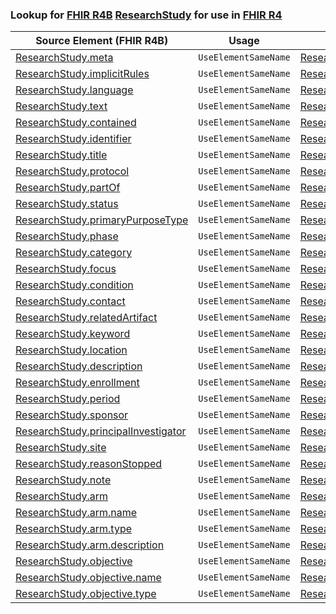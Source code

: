 ### Lookup for [FHIR R4B](https://hl7.org/fhir/R4B/) [ResearchStudy](https://hl7.org/fhir/R4B/ResearchStudy.html) for use in [FHIR R4](https://hl7.org/fhir/R4/)

| Source Element (FHIR R4B) | Usage | Target |
| -------------- | ----- | ------ |
| [ResearchStudy.meta](https://hl7.org/fhir/R4B/ResearchStudy.html#resource) | `UseElementSameName` | [ResearchStudy.meta](https://hl7.org/fhir/R4/ResearchStudy.html#resource) |
| [ResearchStudy.implicitRules](https://hl7.org/fhir/R4B/ResearchStudy.html#resource) | `UseElementSameName` | [ResearchStudy.implicitRules](https://hl7.org/fhir/R4/ResearchStudy.html#resource) |
| [ResearchStudy.language](https://hl7.org/fhir/R4B/ResearchStudy.html#resource) | `UseElementSameName` | [ResearchStudy.language](https://hl7.org/fhir/R4/ResearchStudy.html#resource) |
| [ResearchStudy.text](https://hl7.org/fhir/R4B/ResearchStudy.html#resource) | `UseElementSameName` | [ResearchStudy.text](https://hl7.org/fhir/R4/ResearchStudy.html#resource) |
| [ResearchStudy.contained](https://hl7.org/fhir/R4B/ResearchStudy.html#resource) | `UseElementSameName` | [ResearchStudy.contained](https://hl7.org/fhir/R4/ResearchStudy.html#resource) |
| [ResearchStudy.identifier](https://hl7.org/fhir/R4B/ResearchStudy.html#resource) | `UseElementSameName` | [ResearchStudy.identifier](https://hl7.org/fhir/R4/ResearchStudy.html#resource) |
| [ResearchStudy.title](https://hl7.org/fhir/R4B/ResearchStudy.html#resource) | `UseElementSameName` | [ResearchStudy.title](https://hl7.org/fhir/R4/ResearchStudy.html#resource) |
| [ResearchStudy.protocol](https://hl7.org/fhir/R4B/ResearchStudy.html#resource) | `UseElementSameName` | [ResearchStudy.protocol](https://hl7.org/fhir/R4/ResearchStudy.html#resource) |
| [ResearchStudy.partOf](https://hl7.org/fhir/R4B/ResearchStudy.html#resource) | `UseElementSameName` | [ResearchStudy.partOf](https://hl7.org/fhir/R4/ResearchStudy.html#resource) |
| [ResearchStudy.status](https://hl7.org/fhir/R4B/ResearchStudy.html#resource) | `UseElementSameName` | [ResearchStudy.status](https://hl7.org/fhir/R4/ResearchStudy.html#resource) |
| [ResearchStudy.primaryPurposeType](https://hl7.org/fhir/R4B/ResearchStudy.html#resource) | `UseElementSameName` | [ResearchStudy.primaryPurposeType](https://hl7.org/fhir/R4/ResearchStudy.html#resource) |
| [ResearchStudy.phase](https://hl7.org/fhir/R4B/ResearchStudy.html#resource) | `UseElementSameName` | [ResearchStudy.phase](https://hl7.org/fhir/R4/ResearchStudy.html#resource) |
| [ResearchStudy.category](https://hl7.org/fhir/R4B/ResearchStudy.html#resource) | `UseElementSameName` | [ResearchStudy.category](https://hl7.org/fhir/R4/ResearchStudy.html#resource) |
| [ResearchStudy.focus](https://hl7.org/fhir/R4B/ResearchStudy.html#resource) | `UseElementSameName` | [ResearchStudy.focus](https://hl7.org/fhir/R4/ResearchStudy.html#resource) |
| [ResearchStudy.condition](https://hl7.org/fhir/R4B/ResearchStudy.html#resource) | `UseElementSameName` | [ResearchStudy.condition](https://hl7.org/fhir/R4/ResearchStudy.html#resource) |
| [ResearchStudy.contact](https://hl7.org/fhir/R4B/ResearchStudy.html#resource) | `UseElementSameName` | [ResearchStudy.contact](https://hl7.org/fhir/R4/ResearchStudy.html#resource) |
| [ResearchStudy.relatedArtifact](https://hl7.org/fhir/R4B/ResearchStudy.html#resource) | `UseElementSameName` | [ResearchStudy.relatedArtifact](https://hl7.org/fhir/R4/ResearchStudy.html#resource) |
| [ResearchStudy.keyword](https://hl7.org/fhir/R4B/ResearchStudy.html#resource) | `UseElementSameName` | [ResearchStudy.keyword](https://hl7.org/fhir/R4/ResearchStudy.html#resource) |
| [ResearchStudy.location](https://hl7.org/fhir/R4B/ResearchStudy.html#resource) | `UseElementSameName` | [ResearchStudy.location](https://hl7.org/fhir/R4/ResearchStudy.html#resource) |
| [ResearchStudy.description](https://hl7.org/fhir/R4B/ResearchStudy.html#resource) | `UseElementSameName` | [ResearchStudy.description](https://hl7.org/fhir/R4/ResearchStudy.html#resource) |
| [ResearchStudy.enrollment](https://hl7.org/fhir/R4B/ResearchStudy.html#resource) | `UseElementSameName` | [ResearchStudy.enrollment](https://hl7.org/fhir/R4/ResearchStudy.html#resource) |
| [ResearchStudy.period](https://hl7.org/fhir/R4B/ResearchStudy.html#resource) | `UseElementSameName` | [ResearchStudy.period](https://hl7.org/fhir/R4/ResearchStudy.html#resource) |
| [ResearchStudy.sponsor](https://hl7.org/fhir/R4B/ResearchStudy.html#resource) | `UseElementSameName` | [ResearchStudy.sponsor](https://hl7.org/fhir/R4/ResearchStudy.html#resource) |
| [ResearchStudy.principalInvestigator](https://hl7.org/fhir/R4B/ResearchStudy.html#resource) | `UseElementSameName` | [ResearchStudy.principalInvestigator](https://hl7.org/fhir/R4/ResearchStudy.html#resource) |
| [ResearchStudy.site](https://hl7.org/fhir/R4B/ResearchStudy.html#resource) | `UseElementSameName` | [ResearchStudy.site](https://hl7.org/fhir/R4/ResearchStudy.html#resource) |
| [ResearchStudy.reasonStopped](https://hl7.org/fhir/R4B/ResearchStudy.html#resource) | `UseElementSameName` | [ResearchStudy.reasonStopped](https://hl7.org/fhir/R4/ResearchStudy.html#resource) |
| [ResearchStudy.note](https://hl7.org/fhir/R4B/ResearchStudy.html#resource) | `UseElementSameName` | [ResearchStudy.note](https://hl7.org/fhir/R4/ResearchStudy.html#resource) |
| [ResearchStudy.arm](https://hl7.org/fhir/R4B/ResearchStudy.html#resource) | `UseElementSameName` | [ResearchStudy.arm](https://hl7.org/fhir/R4/ResearchStudy.html#resource) |
| [ResearchStudy.arm.name](https://hl7.org/fhir/R4B/ResearchStudy.html#resource) | `UseElementSameName` | [ResearchStudy.arm.name](https://hl7.org/fhir/R4/ResearchStudy.html#resource) |
| [ResearchStudy.arm.type](https://hl7.org/fhir/R4B/ResearchStudy.html#resource) | `UseElementSameName` | [ResearchStudy.arm.type](https://hl7.org/fhir/R4/ResearchStudy.html#resource) |
| [ResearchStudy.arm.description](https://hl7.org/fhir/R4B/ResearchStudy.html#resource) | `UseElementSameName` | [ResearchStudy.arm.description](https://hl7.org/fhir/R4/ResearchStudy.html#resource) |
| [ResearchStudy.objective](https://hl7.org/fhir/R4B/ResearchStudy.html#resource) | `UseElementSameName` | [ResearchStudy.objective](https://hl7.org/fhir/R4/ResearchStudy.html#resource) |
| [ResearchStudy.objective.name](https://hl7.org/fhir/R4B/ResearchStudy.html#resource) | `UseElementSameName` | [ResearchStudy.objective.name](https://hl7.org/fhir/R4/ResearchStudy.html#resource) |
| [ResearchStudy.objective.type](https://hl7.org/fhir/R4B/ResearchStudy.html#resource) | `UseElementSameName` | [ResearchStudy.objective.type](https://hl7.org/fhir/R4/ResearchStudy.html#resource) |
